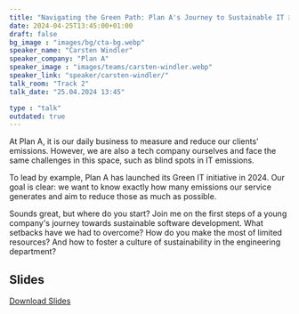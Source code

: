 ```yaml
---
title: "Navigating the Green Path: Plan A's Journey to Sustainable IT 🇬🇧"
date: 2024-04-25T13:45:00+01:00
draft: false
bg_image : "images/bg/cta-bg.webp"
speaker_name: "Carsten Windler"
speaker_company: "Plan A"
speaker_image : "images/teams/carsten-windler.webp"
speaker_link: "speaker/carsten-windler/"
talk_room: "Track 2"
talk_date: "25.04.2024 13:45"

type : "talk"
outdated: true
---
```


At Plan A, it is our daily business to measure and reduce our clients' emissions. However, we are also a tech company ourselves and face the same challenges in this space, such as blind spots in IT emissions.

To lead by example, Plan A has launched its Green IT initiative in 2024. Our goal is clear: we want to know exactly how many emissions our service generates and aim to reduce those as much as possible.

Sounds great, but where do you start? Join me on the first steps of a young company's journey towards sustainable software development.
What setbacks have we had to overcome? How do you make the most of limited resources? And how to foster a culture of sustainability in the engineering department?

## Slides

[<i class='tf-ion-android-download'></i> Download Slides](/files/slides/Carsten_Windler_Navigating_the_Green_Path.pdf)